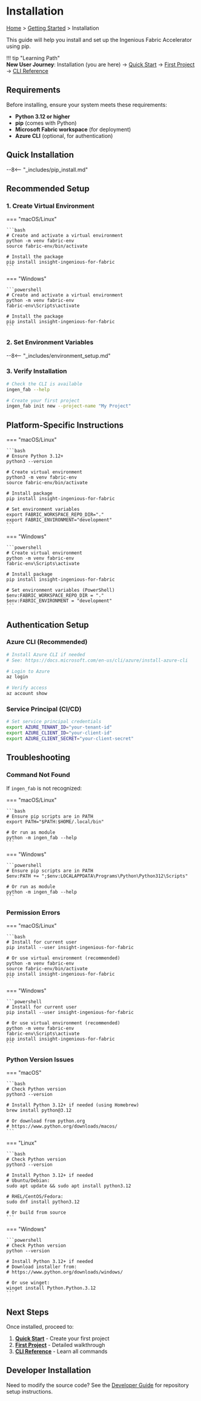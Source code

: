 # Installation

[Home](../index.md) > [Getting Started](installation.md) > Installation

This guide will help you install and set up the Ingenious Fabric Accelerator using pip.

!!! tip "Learning Path"  
    **New User Journey**: Installation (you are here) → [Quick Start](quick-start.md) → [First Project](first-project.md) → [CLI Reference](../guides/cli-reference.md)

## Requirements

Before installing, ensure your system meets these requirements:

- **Python 3.12 or higher**
- **pip** (comes with Python)
- **Microsoft Fabric workspace** (for deployment)
- **Azure CLI** (optional, for authentication)

## Quick Installation

--8<-- "_includes/pip_install.md"

## Recommended Setup

### 1. Create Virtual Environment

=== "macOS/Linux"

    ```bash
    # Create and activate a virtual environment
    python -m venv fabric-env
    source fabric-env/bin/activate

    # Install the package
    pip install insight-ingenious-for-fabric
    ```

=== "Windows"

    ```powershell
    # Create and activate a virtual environment
    python -m venv fabric-env
    fabric-env\Scripts\activate

    # Install the package
    pip install insight-ingenious-for-fabric
    ```

### 2. Set Environment Variables

--8<-- "_includes/environment_setup.md"

### 3. Verify Installation

```bash
# Check the CLI is available
ingen_fab --help

# Create your first project
ingen_fab init new --project-name "My Project"
```

## Platform-Specific Instructions

=== "macOS/Linux"

    ```bash
    # Ensure Python 3.12+
    python3 --version

    # Create virtual environment
    python3 -m venv fabric-env
    source fabric-env/bin/activate

    # Install package
    pip install insight-ingenious-for-fabric

    # Set environment variables
    export FABRIC_WORKSPACE_REPO_DIR="."
    export FABRIC_ENVIRONMENT="development"
    ```

=== "Windows"

    ```powershell
    # Create virtual environment
    python -m venv fabric-env
    fabric-env\Scripts\activate

    # Install package
    pip install insight-ingenious-for-fabric

    # Set environment variables (PowerShell)
    $env:FABRIC_WORKSPACE_REPO_DIR = "."
    $env:FABRIC_ENVIRONMENT = "development"
    ```

## Authentication Setup

### Azure CLI (Recommended)

```bash
# Install Azure CLI if needed
# See: https://docs.microsoft.com/en-us/cli/azure/install-azure-cli

# Login to Azure
az login

# Verify access
az account show
```

### Service Principal (CI/CD)

```bash
# Set service principal credentials
export AZURE_TENANT_ID="your-tenant-id"
export AZURE_CLIENT_ID="your-client-id"
export AZURE_CLIENT_SECRET="your-client-secret"
```

## Troubleshooting

### Command Not Found

If `ingen_fab` is not recognized:

=== "macOS/Linux"

    ```bash
    # Ensure pip scripts are in PATH
    export PATH="$PATH:$HOME/.local/bin"

    # Or run as module
    python -m ingen_fab --help
    ```

=== "Windows"

    ```powershell
    # Ensure pip scripts are in PATH
    $env:PATH += ";$env:LOCALAPPDATA\Programs\Python\Python312\Scripts"

    # Or run as module
    python -m ingen_fab --help
    ```

### Permission Errors

=== "macOS/Linux"

    ```bash
    # Install for current user
    pip install --user insight-ingenious-for-fabric

    # Or use virtual environment (recommended)
    python -m venv fabric-env
    source fabric-env/bin/activate
    pip install insight-ingenious-for-fabric
    ```

=== "Windows"

    ```powershell
    # Install for current user
    pip install --user insight-ingenious-for-fabric

    # Or use virtual environment (recommended)
    python -m venv fabric-env
    fabric-env\Scripts\activate
    pip install insight-ingenious-for-fabric
    ```

### Python Version Issues

=== "macOS"

    ```bash
    # Check Python version
    python3 --version

    # Install Python 3.12+ if needed (using Homebrew)
    brew install python@3.12

    # Or download from python.org
    # https://www.python.org/downloads/macos/
    ```

=== "Linux"

    ```bash
    # Check Python version
    python3 --version

    # Install Python 3.12+ if needed
    # Ubuntu/Debian:
    sudo apt update && sudo apt install python3.12

    # RHEL/CentOS/Fedora:
    sudo dnf install python3.12

    # Or build from source
    ```

=== "Windows"

    ```powershell
    # Check Python version
    python --version

    # Install Python 3.12+ if needed
    # Download installer from:
    # https://www.python.org/downloads/windows/
    
    # Or use winget:
    winget install Python.Python.3.12
    ```

## Next Steps

Once installed, proceed to:

1. **[Quick Start](quick-start.md)** - Create your first project
2. **[First Project](first-project.md)** - Detailed walkthrough
3. **[CLI Reference](../guides/cli-reference.md)** - Learn all commands

## Developer Installation

Need to modify the source code? See the [Developer Guide](../developer_guide/index.md#development-setup) for repository setup instructions.